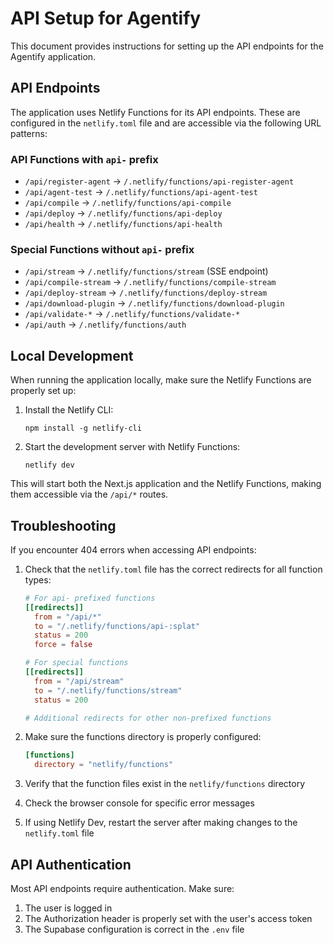 # API Setup for Agentify

This document provides instructions for setting up the API endpoints for the Agentify application.

## API Endpoints

The application uses Netlify Functions for its API endpoints. These are configured in the `netlify.toml` file and are accessible via the following URL patterns:

### API Functions with `api-` prefix
- `/api/register-agent` → `/.netlify/functions/api-register-agent`
- `/api/agent-test` → `/.netlify/functions/api-agent-test`
- `/api/compile` → `/.netlify/functions/api-compile`
- `/api/deploy` → `/.netlify/functions/api-deploy`
- `/api/health` → `/.netlify/functions/api-health`

### Special Functions without `api-` prefix
- `/api/stream` → `/.netlify/functions/stream` (SSE endpoint)
- `/api/compile-stream` → `/.netlify/functions/compile-stream`
- `/api/deploy-stream` → `/.netlify/functions/deploy-stream`
- `/api/download-plugin` → `/.netlify/functions/download-plugin`
- `/api/validate-*` → `/.netlify/functions/validate-*`
- `/api/auth` → `/.netlify/functions/auth`

## Local Development

When running the application locally, make sure the Netlify Functions are properly set up:

1. Install the Netlify CLI:
   ```
   npm install -g netlify-cli
   ```

2. Start the development server with Netlify Functions:
   ```
   netlify dev
   ```

This will start both the Next.js application and the Netlify Functions, making them accessible via the `/api/*` routes.

## Troubleshooting

If you encounter 404 errors when accessing API endpoints:

1. Check that the `netlify.toml` file has the correct redirects for all function types:
   ```toml
   # For api- prefixed functions
   [[redirects]]
     from = "/api/*"
     to = "/.netlify/functions/api-:splat"
     status = 200
     force = false
   
   # For special functions
   [[redirects]]
     from = "/api/stream"
     to = "/.netlify/functions/stream"
     status = 200
   
   # Additional redirects for other non-prefixed functions
   ```

2. Make sure the functions directory is properly configured:
   ```toml
   [functions]
     directory = "netlify/functions"
   ```

3. Verify that the function files exist in the `netlify/functions` directory

4. Check the browser console for specific error messages

5. If using Netlify Dev, restart the server after making changes to the `netlify.toml` file

## API Authentication

Most API endpoints require authentication. Make sure:

1. The user is logged in
2. The Authorization header is properly set with the user's access token
3. The Supabase configuration is correct in the `.env` file